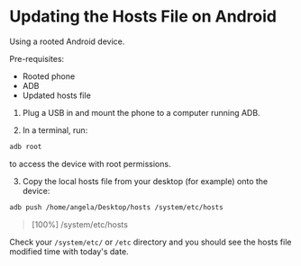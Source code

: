 # Updating the Hosts File on Android
Using a rooted Android device.

Pre-requisites:
- Rooted phone
- ADB
- Updated hosts file

1. Plug a USB in and mount the phone to a computer running ADB.

2. In a terminal, run:
```bash
adb root
```
to access the device with root permissions.

3. Copy the local hosts file from your desktop (for example) onto the device:
```bash
adb push /home/angela/Desktop/hosts /system/etc/hosts
```
> [100%] /system/etc/hosts


Check your `/system/etc/` or `/etc` directory and you should see the hosts file modified time with today's date.
